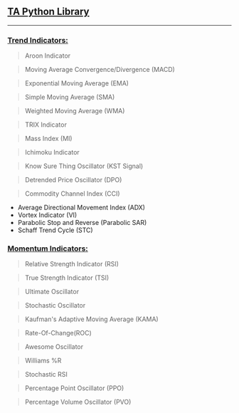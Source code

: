 ## [TA Python Library](https://github.com/bukosabino/ta)
---
### [Trend Indicators:](ta_library_indicators/trendIndicators.ipynb)
> Aroon Indicator 

> Moving Average Convergence/Divergence (MACD)

> Exponential Moving Average (EMA)

> Simple Moving Average (SMA)

> Weighted Moving Average (WMA)

> TRIX Indicator

> Mass Index (MI)

> Ichimoku Indicator 

> Know Sure Thing Oscillator (KST Signal)

> Detrended Price Oscillator (DPO)

> Commodity Channel Index (CCI)

- Average Directional Movement Index (ADX)
- Vortex Indicator (VI)
- Parabolic Stop and Reverse (Parabolic SAR)
- Schaff Trend Cycle (STC)






### [Momentum Indicators:](ta_library_indicators/momentumIndicators.ipynb)
> Relative Strength Indicator (RSI)

> True Strength Indicator (TSI)

> Ultimate Oscillator 

> Stochastic Oscillator

> Kaufman's Adaptive Moving Average (KAMA)

> Rate-Of-Change(ROC)

> Awesome Oscillator

> Williams %R

> Stochastic RSI

> Percentage Point Oscillator (PPO)

> Percentage Volume Oscillator (PVO)

